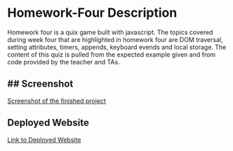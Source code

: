 # Homework-Four Description
Homework four is a quix game built with javascript. The topics covered during week four that are highlighted in homework four are DOM traversal, setting attributes, timers, appends, keyboard evends and local storage. The content of this quiz is pulled from the expected example given and from code provided by the teacher and TAs.
## ## Screenshot
[Screenshot of the finished project](https://raw.githubusercontent.com/EmmerTheVillain/Homework-Four/main/Screenshot.PNG)

## Deployed Website
[Link to Deployed Website](https://emmerthevillain.github.io/Homework-Four/)